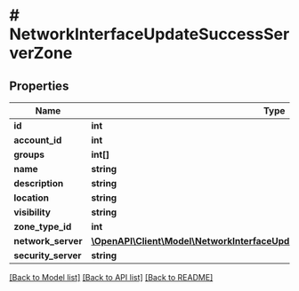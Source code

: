 # # NetworkInterfaceUpdateSuccessServerZone

## Properties

Name | Type | Description | Notes
------------ | ------------- | ------------- | -------------
**id** | **int** |  | [optional]
**account_id** | **int** |  | [optional]
**groups** | **int[]** |  | [optional]
**name** | **string** |  | [optional]
**description** | **string** |  | [optional]
**location** | **string** |  | [optional]
**visibility** | **string** |  | [optional]
**zone_type_id** | **int** |  | [optional]
**network_server** | [**\OpenAPI\Client\Model\NetworkInterfaceUpdateSuccessServerZoneNetworkServer**](NetworkInterfaceUpdateSuccessServerZoneNetworkServer.md) |  | [optional]
**security_server** | **string** |  | [optional]

[[Back to Model list]](../../README.md#models) [[Back to API list]](../../README.md#endpoints) [[Back to README]](../../README.md)
